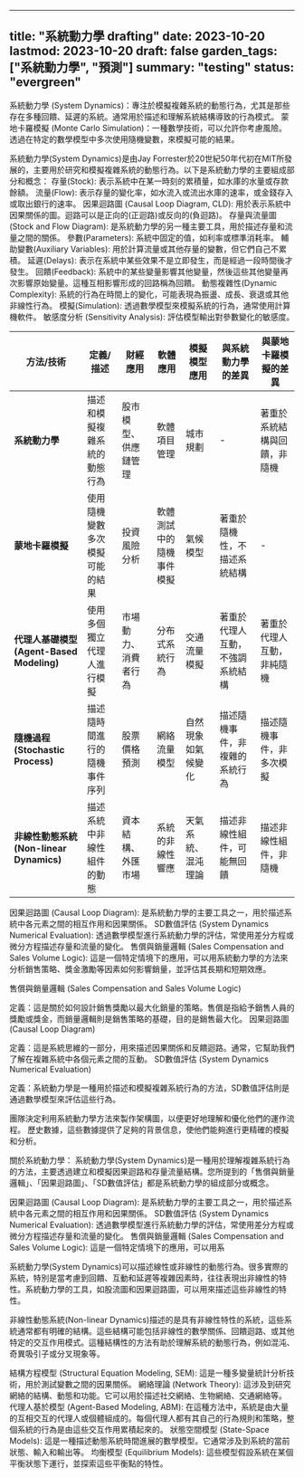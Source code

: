 
---
title: "系統動力學 drafting"
date: 2023-10-20
lastmod: 2023-10-20
draft: false
garden_tags: ["系統動力學", "預測"]
summary: "testing"
status: "evergreen"
---


系統動力學 (System Dynamics)：專注於模擬複雜系統的動態行為，尤其是那些存在多種回饋、延遲的系統。通常用於描述和理解系統結構導致的行為模式。
蒙地卡羅模擬 (Monte Carlo Simulation)：一種數學技術，可以允許你考慮風險。透過在特定的數學模型中多次使用隨機變數，來模擬可能的結果。

系統動力學(System Dynamics)是由Jay Forrester於20世紀50年代初在MIT所發展的，主要用於研究和模擬複雜系統的動態行為。以下是系統動力學的主要組成部分和概念：
存量(Stock): 表示系統中在某一時刻的累積量，如水庫的水量或存款餘額。
流量(Flow): 表示存量的變化率，如水流入或流出水庫的速率，或金錢存入或取出銀行的速率。
因果迴路圖 (Causal Loop Diagram, CLD): 用於表示系統中因果關係的圖。迴路可以是正向的(正迴路)或反向的(負迴路)。
存量與流量圖 (Stock and Flow Diagram): 是系統動力學的另一種主要工具，用於描述存量和流量之間的關係。
參數(Parameters): 系統中固定的值，如利率或標準消耗率。
輔助變數(Auxiliary Variables): 用於計算流量或其他存量的變數，但它們自己不累積。
延遲(Delays): 表示在系統中某些效果不是立即發生，而是經過一段時間後才發生。
回饋(Feedback): 系統中的某些變量影響其他變量，然後這些其他變量再次影響原始變量。這種互相影響形成的回路稱為回饋。
動態複雜性(Dynamic Complexity): 系統的行為在時間上的變化，可能表現為振盪、成長、衰退或其他非線性行為。
模擬(Simulation): 透過數學模型來模擬系統的行為，通常使用計算機軟件。
敏感度分析 (Sensitivity Analysis): 評估模型輸出對參數變化的敏感度。



| **方法/技術**                             | **定義/描述**                  | **財經應用**         | **軟體應用**             | **模擬模型應用**   | **與系統動力學的差異**           | **與蒙地卡羅模擬的差異**     |
|-------------------------------------------|--------------------------------|----------------------|--------------------------|--------------------|----------------------------------|------------------------------|
| **系統動力學**                            | 描述和模擬複雜系統的動態行為   | 股市模型、供應鏈管理 | 軟體項目管理             | 城市規劃           | -                                | 著重於系統結構與回饋，非隨機 |
| **蒙地卡羅模擬**                          | 使用隨機變數多次模擬可能的結果 | 投資風險分析         | 軟體測試中的隨機事件模擬 | 氣候模型           | 著重於隨機性，不描述系統結構     | -                            |
| **代理人基礎模型 (Agent-Based Modeling)** | 使用多個獨立代理人進行模擬     | 市場動力、消費者行為 | 分布式系統行為           | 交通流量模擬       | 著重於代理人互動，不強調系統結構 | 著重於代理人互動，非純隨機   |
| **隨機過程 (Stochastic Process)**         | 描述隨時間進行的隨機事件序列   | 股票價格預測         | 網絡流量模型             | 自然現象如氣候變化 | 描述隨機事件，非複雜的系統行為   | 描述隨機事件，非多次模擬     |
| **非線性動態系統 (Non-linear Dynamics)**  | 描述系統中非線性組件的動態     | 資本結構、外匯市場   | 系統的非線性響應         | 天氣系統、混沌理論 | 描述非線性組件，可能無回饋       | 描述非線性組件，非隨機       |


因果迴路圖 (Causal Loop Diagram): 是系統動力學的主要工具之一，用於描述系統中各元素之間的相互作用和因果關係。
SD數值評估 (System Dynamics Numerical Evaluation): 透過數學模型進行系統動力學的評估，常使用差分方程或微分方程描述存量和流量的變化。
售償與銷量邏輯 (Sales Compensation and Sales Volume Logic): 這是一個特定情境下的應用，可以用系統動力學的方法來分析銷售策略、獎金激勵等因素如何影響銷量，並評估其長期和短期效應。



售償與銷量邏輯 (Sales Compensation and Sales Volume Logic)

定義：這是關於如何設計銷售獎勵以最大化銷量的策略。售償是指給予銷售人員的獎勵或獎金，而銷量邏輯則是銷售策略的基礎，目的是銷售最大化。
因果迴路圖 (Causal Loop Diagram)

定義：這是系統思維的一部分，用來描述因果關係和反饋迴路。通常，它幫助我們了解在複雜系統中各個元素之間的互動。
SD數值評估 (System Dynamics Numerical Evaluation)

定義：系統動力學是一種用於描述和模擬複雜系統行為的方法，SD數值評估則是通過數學模型來評估這些行為。


團隊決定利用系統動力學方法來製作架構圖，以便更好地理解和優化他們的運作流程。
歷史數據，這些數據提供了足夠的背景信息，使他們能夠進行更精確的模擬和分析。



關於系統動力學：
系統動力學(System Dynamics)是一種用於理解複雜系統行為的方法，主要透過建立和模擬因果迴路和存量流量結構。您所提到的「售償與銷量邏輯」、「因果迴路圖」、「SD數值評估」都是系統動力學的組成部分或概念。

因果迴路圖 (Causal Loop Diagram): 是系統動力學的主要工具之一，用於描述系統中各元素之間的相互作用和因果關係。
SD數值評估 (System Dynamics Numerical Evaluation): 透過數學模型進行系統動力學的評估，常使用差分方程或微分方程描述存量和流量的變化。
售償與銷量邏輯 (Sales Compensation and Sales Volume Logic): 這是一個特定情境下的應用，可以用系


系統動力學(System Dynamics)可以描述線性或非線性的動態行為。很多實際的系統，特別是當考慮到回饋、互動和延遲等複雜因素時，往往表現出非線性的特性。系統動力學的工具，如股流圖和因果迴路圖，可以用來描述這些非線性的特性。


非線性動態系統(Non-linear Dynamics)描述的是具有非線性特性的系統，這些系統通常都有明確的結構。這些結構可能包括非線性的數學關係、回饋迴路、或其他特定的交互作用模式。這種結構性的方法有助於理解系統的動態行為，例如混沌、奇異吸引子或分叉現象等。


結構方程模型 (Structural Equation Modeling, SEM): 這是一種多變量統計分析技術，用於測試變數之間的因果關係。
網絡理論 (Network Theory): 這涉及到研究網絡的結構、動態和功能。它可以用於描述社交網絡、生物網絡、交通網絡等。
代理人基於模型 (Agent-Based Modeling, ABM): 在這種方法中，系統是由大量的互相交互的代理人或個體組成的。每個代理人都有其自己的行為規則和策略，整個系統的行為是由這些交互作用累積起來的。
狀態空間模型 (State-Space Models): 這是一種描述動態系統時間進展的數學模型。它通常涉及到系統的當前狀態、輸入和輸出等。
均衡模型 (Equilibrium Models): 這些模型假設系統在某個平衡狀態下運行，並探索這些平衡點的特性。